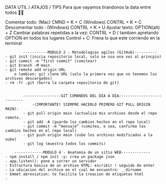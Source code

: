 DATA UTIL / ATAJOS / TIPS
Para que vayamos tirandonos la data entre todos 👍🏽

Comentar todo: (Mac) CMND + K + C (Windows) CONTRL + K + C
Descomentar todo : (Windows) CONTRL + K + U
Ajustar texto: OPTION(alt) + Z
Cambiar palabras repetidas a la vez: CONTRL + D / tambien apretando OPTION en todos los lugares
Control + C: Frena lo que este corriendo en la terminal

            -----------MODULO 2 - Metodologias agiles (GitHub)----------
    - git init (inicia repositorio local, solo se usa una vez al princpio)
    - git commit -m "first commit" (comitear)
    - git branch -M main
    - git remote add origin URL
        o tambien: git clone URL (solo la primera vez que no tenemos los archivos descargados)
    - rm -fr .git (borra la carpeta repositorio de git)


            -----------------GIT COMANDOS DEL DIA A DIA:--------------------------
                -(IMPORTANTE! SIEMPRE HACERLO PRIMERO GIT PULL ORIGIN MAIN)-
            - git pull origin main (actualiza mis archivos desde el repo remoto.   
            - git add -A (guarda los cambios hechos en el repo local)
            - git commit -m ”mensaje” (comitea, o sea, confirma los cambios hechos en el repo local)
            - git push origin main (sube los archivos modificados a la nube)
            - git log (muestra todos los commits)
 
        -------------MODULO 4 - Anatomia de un sitio WEB-------------
    - npm install / npm init -y: crea un package json
    - app.listen(): pone a correr un servidor
    - Estructura basica de un archivo HTML: escribir ! seguido de enter
    - La ubicacion del archivo en el cual me encuentro: __dirname
    - Emmet abreviation: te facilita la creacion de etiquetas html
    -
